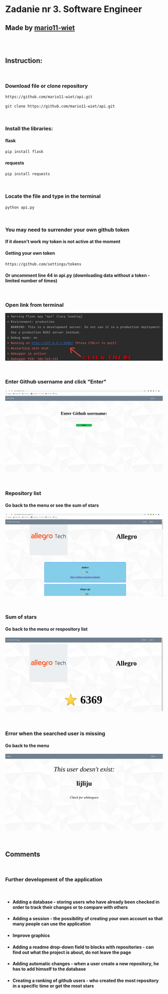 # Zadanie nr 3. Software Engineer

## Made by [mario11-wiet](https://github.com/mario11-wiet)

<br />

<br />

## Instruction:

<br />

### Download file or clone repository

```
https://github.com/mario11-wiet/api.git
```

```
git clone https://github.com/mario11-wiet/api.git
```

<br />

### Install the libraries:

#### flask

```
pip install flask
```

#### requests

```
pip install requests
```

<br />

### Locate the file and type in the terminal

```
python api.py
```

<br />

### You may need to surrender your own github token

#### If it doesn't work my token is not active at the moment

#### Getting your own token

```
https://github.com/settings/tokens
```

#### Or uncomment line 44 in api.py (downloading data without a token - limited number of times)

<br />

### Open link from terminal

![.](https://github.com/mario11-wiet/api/blob/main/static/Zrzut%20ekranu%20z%202021-04-25%2020-21-52%20(1)%20(copy).jpg "Open")

<br />


### Enter Github username and click "Enter"

![.](https://github.com/mario11-wiet/api/blob/main/static/Zrzut%20ekranu%20z%202021-04-25%2020-22-51.png "Main")

<br />
 
### Repository list

#### Go back to the menu or see the sum of stars

![.](https://github.com/mario11-wiet/api/blob/main/static/Zrzut%20ekranu%20z%202021-04-25%2020-21-03.png "users")

<br />

### Sum of stars

#### Go back to the menu or respository list

![.](https://github.com/mario11-wiet/api/blob/main/static/Zrzut%20ekranu%20z%202021-04-25%2020-21-14.png "stars")

<br />

### Error when the searched user is missing

#### Go back to the menu

![.](https://github.com/mario11-wiet/api/blob/main/static/Zrzut%20ekranu%20z%202021-04-25%2021-57-10.png "error")

<br />

## Comments

<br />

### Further development of the application

<br />

<ul>

#### <li> Adding a database - storing users who have already been checked in order to track their changes or to compare with others </li>

####  <li> Adding a session - the possibility of creating your own account so that many people can use the application </li>

####  <li> Improve graphics  </li>

####  <li> Adding a readme drop-down field to blocks with repositories - can find out what the project is about, do not leave the page </li>

####  <li> Adding automatic changes - when a user create a new repository, he has to add himself to the database </li>

####  <li> Creating a ranking of github users - who created the most repository in a specific time or get the most stars </li>

</ul>

<br />

